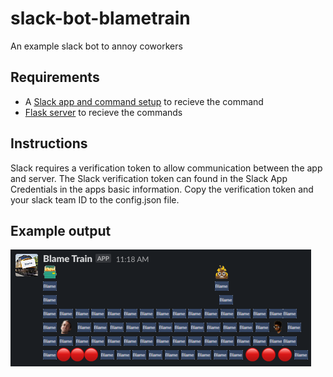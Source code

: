 # slack-bot-blametrain
An example slack bot to annoy coworkers

## Requirements
- A [Slack app and command setup](https://api.slack.com/start/overview) to recieve the command
- [Flask server](https://www.digitalocean.com/community/tutorials/how-to-serve-flask-applications-with-uswgi-and-nginx-on-ubuntu-18-04) to recieve the commands

## Instructions
Slack requires a verification token to allow communication between the app and server. The Slack verification token can found in the Slack App Credentials in the apps basic information. Copy the verification token and your slack team ID to the config.json file.

## Example output
![example image](example.png)